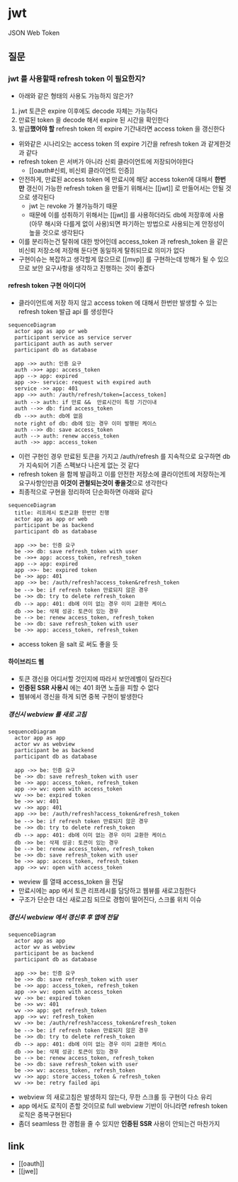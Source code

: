 # jwt
JSON Web Token

## 질문
### jwt 를 사용할때 refresh token 이 필요한지?
- 아래와 같은 형태의 사용도 가능하지 않은가?
1. jwt 토큰은 expire 이후에도 decode 자체는 가능하다
2. 만료된 token 을 decode 해서 expire 된 시간을 확인한다
3. 발급**했어야 할** refresh token 의 expire 기간내라면 access token 을 갱신한다
- 위와같은 시나리오는 access token 의 expire 기간을 refresh token 과 같게한것과 같다
- refresh token 은 서버가 아니라 신뢰 클라이언트에 저장되어야한다
  + [[oauth#신뢰, 비신뢰 클라이언트 인증]]
- 안전하게, 만료된 access token 에 만료시에 해당 access token에 대해서 **한번만** 갱신이 가능한 refresh token 을 만들기 위해서는 [[jwt]] 로 만들어서는 안될 것으로 생각된다
  - jwt 는 revoke 가 불가능하기 때문
  - 때문에 이를 성취하기 위해서는 [[jwt]] 를 사용하더라도 db에 저장후에 사용(아무 해시와 다를게 없이 사용)되면 파기하는 방법으로 사용되는게 안정성이 높을 것으로 생각된다
- 이를 분리하는건 탈취에 대한 방어인데 access_token 과 refresh_token 을 같은 비신뢰 저장소에 저장해 둔다면 동일하게 탈취되므로 의미가 없다
- 구현이슈는 복잡하고 생각할게 많으므로 [[mvp]] 를 구현하는데 방해가 될 수 있으므로 보안 요구사항을 생각하고 진행하는 것이 좋겠다

#### refresh token 구현 아이디어
- 클라이언트에 저장 하지 않고 access token 에 대해서 한번만 발생할 수 있는 refresh token 발급 api 를 생성한다
```mermaid
sequenceDiagram
  actor app as app or web
  participant service as service server
  participant auth as auth server
  participant db as database

  app ->> auth: 인증 요구
  auth ->>+ app: access_token
  app --> app: expired
  app ->>- service: request with expired auth
  service ->> app: 401
  app ->> auth: /auth/refresh/token=[access_token]
  auth --> auth: if 만료 &&  만료시간이 특정 기간이내
  auth -->> db: find access_token
  db -->> auth: db에 없음
  note right of db: db에 있는 경우 이미 발행된 케이스
  auth -->> db: save access_token
  auth --> auth: renew access_token
  auth ->> app: access_token
```
  - 이런 구현인 경우 만료된 토큰을 가지고 /auth/refresh 를 지속적으로 요구하면 db 가 지속되어 기존 스펙보다 나은게 없는 것 같다
  - refresh token 을 함께 발급하고 이를 안전한 저장소에 클라이언트에 저장하는게 요구사항인만큼 **이것이 관철되는것이 좋을것**으로 생각한다
  - 최종적으로 구현을 정리하여 단순화하면 아래와 같다
```mermaid
sequenceDiagram
  title: 리프레시 토큰교환 한번만 진행
  actor app as app or web
  participant be as backend
  participant db as database

  app ->> be: 인증 요구
  be ->> db: save refresh_token with user
  be ->>+ app: access_token, refresh_token
  app --> app: expired
  app ->>- be: expired token
  be ->> app: 401
  app ->> be: /auth/refresh?access_token&refresh_token
  be --> be: if refresh token 만료되지 않은 경우
  be ->> db: try to delete refresh_token
  db --> app: 401: db에 이미 없는 경우 이미 교환한 케이스
  db ->> be: 삭제 성공: 토큰이 있는 경우
  be --> be: renew access_token, refresh_token
  be ->> db: save refresh_token with user
  be ->> app: access_token, refresh_token
```
  - access token 을 salt 로 써도 좋을 듯

#### 하이브리드 웹
- 토큰 갱신을 어디서할 것인지에 따라서 보안레벨이 달라진다
- **인증된 SSR 사용시** 에는 401 화면 노출을 피할 수 없다
- 웹뷰에서 갱신을 하게 되면 중복 구현이 발생한다

##### 갱신시 webview 를 새로 고침
```mermaid
sequenceDiagram
  actor app as app
  actor wv as webview
  participant be as backend
  participant db as database

  app ->> be: 인증 요구
  be ->> db: save refresh_token with user
  be ->> app: access_token, refresh_token
  app ->> wv: open with access_token
  wv ->> be: expired token
  be ->> wv: 401
  wv ->> app: 401
  app ->> be: /auth/refresh?access_token&refresh_token
  be --> be: if refresh token 만료되지 않은 경우
  be ->> db: try to delete refresh_token
  db --> app: 401: db에 이미 없는 경우 이미 교환한 케이스
  db ->> be: 삭제 성공: 토큰이 있는 경우
  be --> be: renew access_token, refresh_token
  be ->> db: save refresh_token with user
  be ->> app: access_token, refresh_token
  app ->> wv: open with access_token
```
- weview 를 열때 access_token 을 전달
- 만료시에는 app 에서 토큰 리프레시를 담당하고 웹뷰를 새로고침한다 
- 구조가 단순한 대신 새로고침 되므로 경험이 떨어진다, 스크롤 위치 이슈

##### 갱신시 webview 에서 갱신후 후 앱에 전달 
```mermaid
sequenceDiagram
  actor app as app
  actor wv as webview
  participant be as backend
  participant db as database

  app ->> be: 인증 요구
  be ->> db: save refresh_token with user
  be ->> app: access_token, refresh_token
  app ->> wv: open with access_token
  wv ->> be: expired token
  be ->> wv: 401
  wv ->> app: get refresh_token
  app ->> wv: refresh_token
  wv ->> be: /auth/refresh?access_token&refresh_token
  be --> be: if refresh token 만료되지 않은 경우
  be ->> db: try to delete refresh_token
  db --> app: 401: db에 이미 없는 경우 이미 교환한 케이스
  db ->> be: 삭제 성공: 토큰이 있는 경우
  be --> be: renew access_token, refresh_token
  be ->> db: save refresh_token with user
  be ->> wv: access_token, refresh_token
  wv ->> app: store access_token & refresh_token
  wv ->> be: retry failed api
```
- webview 의 새로고침은 발생하지 않는다, 무한 스크롤 등 구현이 다소 유리
- app 에서도 로직이 존할 것이므로 full webview 기반이 아니라면 refresh token 로직은 중복구현된다
- 좀더 seamless 한 경험을 줄 수 있지만 **인증된 SSR** 사용이 안되는건 마찬가지

## link
- [[oauth]]
- [[jwe]]
